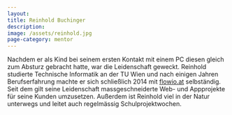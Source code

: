```yaml
---
layout:
title: Reinhold Buchinger
description: 
image: /assets/reinhold.jpg
page-category: mentor
---
```


Nachdem er als Kind bei seinem ersten Kontakt mit einem PC diesen gleich zum Absturz gebracht hatte, war die Leidenschaft geweckt. Reinhold studierte Technische Informatik an der TU Wien und nach einigen Jahren Berufserfahrung machte er sich schließlich 2014 mit <a href="http://www.flowio.at">flowio.at</a> selbständig. Seit dem gilt seine Leidenschaft massgeschneiderte Web- und Appprojekte für seine Kunden umzusetzen. Außerdem ist Reinhold viel in der Natur unterwegs und leitet auch regelmässig Schulprojektwochen.